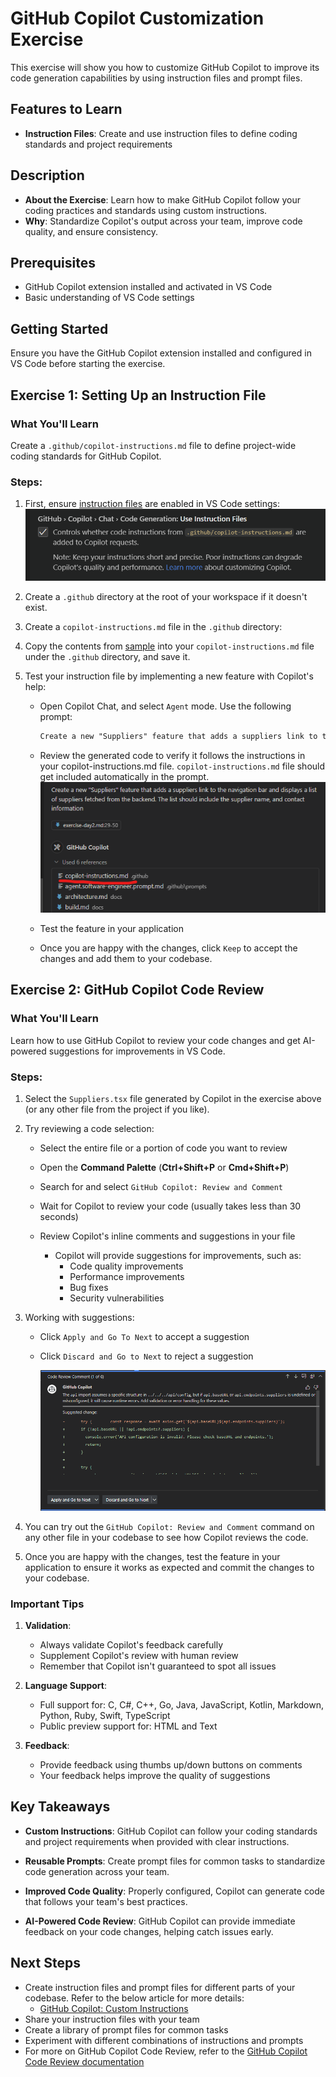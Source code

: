 # **GitHub Copilot Customization Exercise**

This exercise will show you how to customize GitHub Copilot to improve its code generation capabilities by using instruction files and prompt files.

## **Features to Learn**

- **Instruction Files**: Create and use instruction files to define coding standards and project requirements


## **Description**

- **About the Exercise**: Learn how to make GitHub Copilot follow your coding practices and standards using custom instructions.
- **Why**: Standardize Copilot's output across your team, improve code quality, and ensure consistency.

## **Prerequisites**

- GitHub Copilot extension installed and activated in VS Code
- Basic understanding of VS Code settings

## **Getting Started**

Ensure you have the GitHub Copilot extension installed and configured in VS Code before starting the exercise.

## **Exercise 1: Setting Up an Instruction File**

### **What You'll Learn**
Create a `.github/copilot-instructions.md` file to define project-wide coding standards for GitHub Copilot.

### **Steps**:

1. First, ensure [instruction files](vscode://settings/github.copilot.chat.codeGeneration.useInstructionFiles) are enabled in VS Code settings:
    ![VS Code Settings for Instruction Files](../docs/images/instruction-files-setting.png)
   
2. Create a `.github` directory at the root of your workspace if it doesn't exist.


3. Create a `copilot-instructions.md` file in the `.github` directory:

4. Copy the contents from [sample](../docs/sample-copilot-instructions.md) into your `copilot-instructions.md` file under the `.github` directory, and save it.

5. Test your instruction file by implementing a new feature with Copilot's help:
   - Open Copilot Chat, and select `Agent` mode. Use the following prompt:
     ```txt
     Create a new "Suppliers" feature that adds a suppliers link to the navigation bar and displays a list of suppliers fetched from the backend. The list should include the supplier name, and contact information
     ```
   - Review the generated code to verify it follows the instructions in your copilot-instructions.md file. `copilot-instructions.md` file should get included automatically in the prompt.
    ![alt text](../docs//images/copilot-instructions-in-prompt.png)

   - Test the feature in your application
   - Once you are happy with the changes, click `Keep` to accept the changes and add them to your codebase.

## **Exercise 2: GitHub Copilot Code Review**

### **What You'll Learn**
Learn how to use GitHub Copilot to review your code changes and get AI-powered suggestions for improvements in VS Code.

### **Steps**:

1. Select the `Suppliers.tsx` file generated by Copilot in the exercise above (or any other file from the project if you like).

3. Try reviewing a code selection:
   - Select the entire file or a portion of code you want to review 
   - Open the **Command Palette** (**Ctrl+Shift+P** or **Cmd+Shift+P**)
   - Search for and select `GitHub Copilot: Review and Comment`
   - Wait for Copilot to review your code (usually takes less than 30 seconds)
   - Review Copilot's inline comments and suggestions in your file

     - Copilot will provide suggestions for improvements, such as:
          - Code quality improvements
          - Performance improvements
          - Bug fixes
          - Security vulnerabilities
   
  1. Working with suggestions:
      - Click `Apply and Go To Next` to accept a suggestion
      - Click `Discard and Go to Next` to reject a suggestion
  
        ![alt text](../docs/images/copilot-review-suggestions.png)


   5. You can try out the `GitHub Copilot: Review and Comment` command on any other file in your codebase to see how Copilot reviews the code.
      
   6.  Once you are happy with the changes, test the feature in your application to ensure it works as expected and commit the changes to your codebase. 

### **Important Tips**

1. **Validation**: 
   - Always validate Copilot's feedback carefully
   - Supplement Copilot's review with human review
   - Remember that Copilot isn't guaranteed to spot all issues

2. **Language Support**:
   - Full support for: C, C#, C++, Go, Java, JavaScript, Kotlin, Markdown, Python, Ruby, Swift, TypeScript
   - Public preview support for: HTML and Text

3. **Feedback**:
   - Provide feedback using thumbs up/down buttons on comments
   - Your feedback helps improve the quality of suggestions


## **Key Takeaways**

- **Custom Instructions**: GitHub Copilot can follow your coding standards and project requirements when provided with clear instructions.
- **Reusable Prompts**: Create prompt files for common tasks to standardize code generation across your team.
- **Improved Code Quality**: Properly configured, Copilot can generate code that follows your team's best practices.

- **AI-Powered Code Review**: GitHub Copilot can provide immediate feedback on your code changes, helping catch issues early.

## **Next Steps**

- Create instruction files and prompt files for different parts of your codebase. Refer to the below article for more details:
  - [GitHub Copilot: Custom Instructions](https://docs.github.com/en/enterprise-cloud@latest/copilot/customizing-copilot/adding-repository-custom-instructions-for-github-copilot)
- Share your instruction files with your team
- Create a library of prompt files for common tasks
- Experiment with different combinations of instructions and prompts
- For more on GitHub Copilot Code Review, refer to the [GitHub Copilot Code Review documentation](https://docs.github.com/en/copilot/using-github-copilot/code-review/using-copilot-code-review?tool=vscode)
